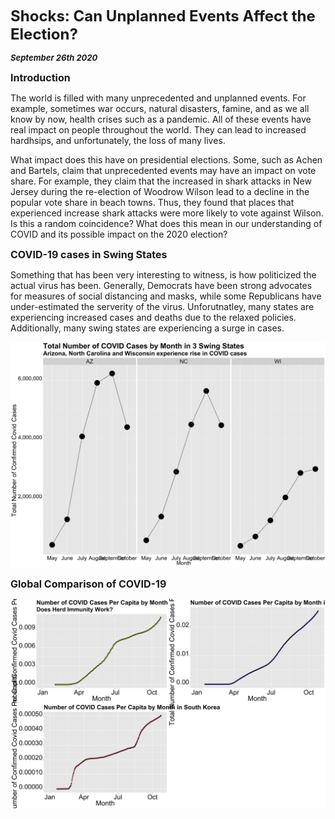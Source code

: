 **<font size="5"> Shocks: Can Unplanned Events Affect the Election? </font>**

_**<font size="2"> September 26th 2020 </font>**_



**<font size="3"> Introduction </font>**

The world is filled with many unprecedented and unplanned events. For example, sometimes war occurs, natural disasters, famine, and as we all know by now, health crises such as a pandemic. All of these events have real impact on people throughout the world. They can lead to increased hardhsips, and unfortunately, the loss of many lives. 

What impact does this have on presidential elections. Some, such as Achen and Bartels, claim that unprecedented events may have an impact on vote share. For example, they claim that the increased in shark attacks in New Jersey during the re-election of Woodrow Wilson lead to a decline in the popular vote share in beach towns. Thus, they found that places that experienced increase shark attacks were more likely to vote against Wilson. Is this a random coincidence? What does this mean in our understanding of COVID and its possible impact on the 2020 election?



**<font size="3"> COVID-19 cases in Swing States </font>**

Something that has been very interesting to witness, is how politicized the actual virus has been. Generally, Democrats have been strong advocates for measures of social distancing and masks, while some Republicans have under-estimated the serverity of the virus. Unforutnatley, many states are experiencing increased cases and deaths due to the relaxed policies. Additionally, many swing states are experiencing a surge in cases.


![Swing States Covid](swingstates_covid.png)




**<font size="3"> Global Comparison of COVID-19 </font>**


![Non-Incumbant Party Economy](country_comparison.png)


